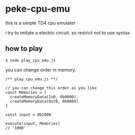# peke-cpu-emu

this is a simple TD4 cpu emulater

i try to imitate a electric circuit. so restrict not to use syntax

## how to play

```
$ node play_cpu_emu.js
```

you can change order in memory.

```
/** play_cpu_emu.js **/

// you can change this order as you like
const Memories = [
  createMemoryData(InB, 0b0000),
  createMemoryData(OutB, 0b0000)
]

const input = 0b1000

execute(input, Memories)
// '1000'

```